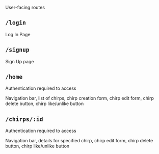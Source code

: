 User-facing routes

## `/login`

Log In Page


## `/signup`

Sign Up page


## `/home`

Authentication required to access

Navigation bar, list of chirps, chirp creation form, chirp edit form, chirp
delete button, chirp like/unlike button


## `/chirps/:id`

Authentication required to access

Navigation bar, details for specified chirp, chirp edit form, chirp
delete button, chirp like/unlike button

